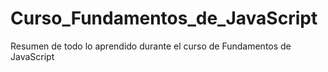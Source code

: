 # Curso_Fundamentos_de_JavaScript
Resumen de todo lo aprendido durante el curso de Fundamentos de JavaScript
